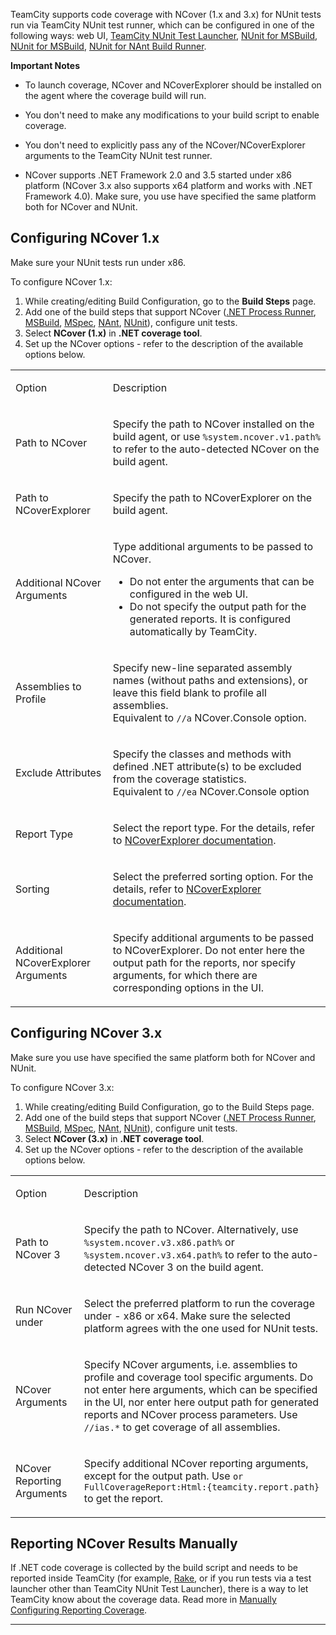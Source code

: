 [//]: # (title: NCover)
[//]: # (auxiliary-id: NCover)
TeamCity supports code coverage with NCover (1.x and 3.x) for NUnit tests run via TeamCity NUnit test runner, which can be configured in one of the following ways: web UI, [TeamCity NUnit Test Launcher](teamcity-nunit-test-launcher.md), [NUnit for MSBuild](nunit-for-msbuild.md), [NUnit for MSBuild](nunit-for-msbuild.md), [NUnit for NAnt Build Runner](nunit-for-nant-build-runner.md). 

__Important Notes__ 
	
* To launch coverage, NCover and NCoverExplorer should be installed on the agent where the coverage build will run.
	
* You don't need to make any modifications to your build script to enable coverage.
	
* You don't need to explicitly pass any of the NCover/NCoverExplorer arguments to the TeamCity NUnit test runner.
	
* NCover supports .NET Framework 2.0 and 3.5 started under x86 platform (NCover 3.x also supports x64 platform and works with .NET Framework 4.0). Make sure, you use have specified the same platform both for NCover and NUnit.


[//]: # (Internal note. Do not delete. "NCoverd221e55.txt")    

## Configuring NCover 1.x


Make sure your NUnit tests run under x86.

To configure NCover 1.x:

1. While creating/editing Build Configuration, go to the __Build Steps__ page.
2. Add one of the build steps that support NCover ([.NET Process Runner](net-process-runner.md), [MSBuild](msbuild.md), [MSpec](mspec.md), [NAnt](nant.md), [NUnit](nunit.md)), configure unit tests.
3. Select __NCover (1.x)__ in __.NET coverage tool__.
4. Set up the NCover options \- refer to the description of the available options below.


<table>
<tr>


<td>

 Option


</td>


<td>

Description


</td>
</tr>
<tr>


<td>

Path to NCover


</td>


<td>

Specify the path to NCover installed on the build agent, or use `%system.ncover.v1.path%` to refer to the auto\-detected NCover on the build agent.


</td>
</tr>
<tr>


<td>

Path to NCoverExplorer


</td>


<td>

Specify the path to NCoverExplorer on the build agent.


</td>
</tr>
<tr>


<td>

Additional NCover Arguments


</td>


<td>

Type additional arguments to be passed to NCover. 


<note>

* Do not enter the arguments that can be configured in the web UI.
* Do not specify the output path for the generated reports. It is configured automatically by TeamCity.
</note>


</td>
</tr>
<tr>


<td>

Assemblies to Profile


</td>


<td>

Specify new\-line separated assembly names (without paths and extensions), or leave this field blank to profile all assemblies.   
Equivalent to `//a` NCover.Console option.


</td>
</tr>
<tr>


<td>

 Exclude Attributes


</td>


<td>

Specify the classes and methods with defined .NET attribute(s) to be excluded from the coverage statistics.  
Equivalent to `//ea` NCover.Console option


</td>
</tr>
<tr>


<td>

 Report Type


</td>


<td>

Select the report type. For the details, refer to [NCoverExplorer documentation](http://docs.ncover.com/ref/2-0/ncoverexplorer-console/coverage-reporting#report).


</td>
</tr>
<tr>


<td>

 Sorting


</td>


<td>

Select the preferred sorting option. For the details, refer to [NCoverExplorer documentation](http://docs.ncover.com/ref/2-0/ncoverexplorer-console/coverage-reporting#sort).


</td>
</tr>
<tr>


<td>

Additional NCoverExplorer Arguments


</td>


<td>

Specify additional arguments to be passed to NCoverExplorer. Do not enter here the output path for the reports, nor specify arguments, for which there are corresponding options in the UI.


</td>
</tr>
</table>


## Configuring NCover 3.x


Make sure you use have specified the same platform both for NCover and NUnit.

To configure NCover 3.x:

1. While creating/editing Build Configuration, go to the Build Steps page.	
2. Add one of the build steps that support NCover ([.NET Process Runner](net-process-runner.md), [MSBuild](msbuild.md), [MSpec](mspec.md), [NAnt](nant.md), [NUnit](nunit.md)), configure unit tests.	
3. Select __NCover (3.x)__ in __.NET coverage tool__.
4. Set up the NCover options \- refer to the description of the available options below.




<table>
<tr>


<td>

Option


</td>


<td>

Description


</td>
</tr>
<tr>


<td>

Path to NCover 3


</td>


<td>

Specify the path to NCover. Alternatively, use `%system.ncover.v3.x86.path%` or `%system.ncover.v3.x64.path%` to refer to the auto\-detected NCover 3 on the build agent.


</td>
</tr>
<tr>


<td>

Run NCover under


</td>


<td>

Select the preferred platform to run the coverage under \- x86 or x64. Make sure the selected platform agrees with the one used for NUnit tests. 


</td>
</tr>
<tr>


<td>

NCover Arguments


</td>


<td>

Specify NCover arguments, i.e. assemblies to profile and coverage tool specific arguments. Do not enter here arguments, which can be specified in the UI, nor enter here output path for generated reports and NCover process parameters. Use `//ias.*` to get coverage of all assemblies.


</td>
</tr>
<tr>


<td>

NCover Reporting Arguments


</td>


<td>

Specify additional NCover reporting arguments, except for the output path. Use `or FullCoverageReport:Html:{teamcity.report.path}` to get the report.


</td>
</tr>
</table>


## Reporting NCover Results Manually

If .NET code coverage is collected by the build script and needs to be reported inside TeamCity (for example, [Rake](rake.md), or if you run tests via a test launcher other than TeamCity NUnit Test Launcher), there is a way to let TeamCity know about the coverage data. Read more in [Manually Configuring Reporting Coverage](manually-configuring-reporting-coverage.md).

__ __